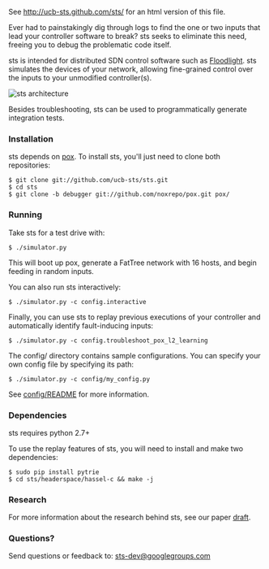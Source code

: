 See http://ucb-sts.github.com/sts/ for an html version of this file.

Ever had to painstakingly dig through logs to find the one or two inputs that lead your controller software to break? sts seeks to eliminate this need, freeing you to debug the problematic code itself.

sts is intended for distributed SDN control software such as [Floodlight](http://floodlight.openflowhub.org/).  sts simulates the devices of your network, allowing fine-grained control over the inputs to your unmodified controller(s).

![sts architecture](http://www.eecs.berkeley.edu/~rcs/research/sts_arch.jpg)

Besides troubleshooting, sts can be used to programmatically generate integration tests.

### Installation

sts depends on [pox](http://www.noxrepo.org/pox/about-pox/). To install sts, you'll just need to clone both repositories:

```
$ git clone git://github.com/ucb-sts/sts.git
$ cd sts
$ git clone -b debugger git://github.com/noxrepo/pox.git pox/
```

### Running

Take sts for a test drive with:

```
$ ./simulator.py
```

This will boot up pox, generate a FatTree network with 16 hosts, and begin feeding in random inputs.

You can also run sts interactively:

```
$ ./simulator.py -c config.interactive
```

Finally, you can use sts to replay previous executions of your controller and automatically identify fault-inducing inputs:

```
$ ./simulator.py -c config.troubleshoot_pox_l2_learning
```

The config/ directory contains sample configurations. You can specify your own config file by specifying its path:

```
$ ./simulator.py -c config/my_config.py
```

See [config/README](https://github.com/ucb-sts/sts/blob/master/config/README) for more information.

### Dependencies

sts requires python 2.7+

To use the replay features of sts, you will need to install and make two dependencies:
```
$ sudo pip install pytrie
$ cd sts/headerspace/hassel-c && make -j
```

### Research

For more information about the research behind sts, see our paper [draft](http://www.eecs.berkeley.edu/~rcs/research/sts.pdf).

### Questions?

Send questions or feedback to: sts-dev@googlegroups.com
